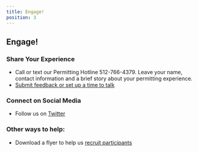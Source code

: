 ```yaml
---
title: Engage!
position: 3
---
```


## Engage!

### Share Your Experience

* Call or text our Permitting Hotline 512-766-4379. Leave your name, contact information and a brief story about your permitting experience.
* [Submit feedback or set up a time to talk](https://docs.google.com/forms/d/19uQwbd0K-D7bWSk5DMr4Pyh4lBSlynh26SumJdK2ZdA/edit)

### Connect on Social Media

* Follow us on [Twitter](https://twitter.com/civiqueso)

### Other ways to help:

* Download a flyer to help us [recruit participants](https://drive.google.com/file/d/0B8ZfT3Hy63oZQVVmVHowamZjWWc/view?usp=sharing)
